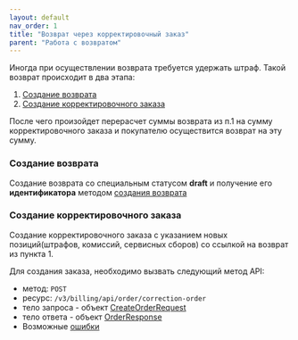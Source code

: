 ```yaml
---
layout: default
nav_order: 1
title: "Возврат через корректировочный заказ"
parent: "Работа с возвратом"
---
```


Иногда при осуществлении возврата требуется удержать штраф. Такой возврат происходит в два этапа:
1) [Создание возврата](#создание-возврата)
2) [Создание корректировочного заказа](#создание-корректировочного-заказа)

После чего произойдет перерасчет суммы возврата из п.1 на сумму корректировочного заказа и покупателю осуществится возврат на эту сумму.

### Создание возврата
Создание возврата со специальным статусом **draft** и получение его **идентификатора** методом [создания возврата](/docs/refund/create/)

### Создание корректировочного заказа
Создание корректировочного заказа с указанием новых позиций(штрафов, комиссий, сервисных сборов) со ссылкой на возврат из пункта 1.

Для создания заказа, необходимо вызвать следующий метод API:
- метод: `POST`
- ресурс: `/v3/billing/api/order/correction-order`
- тело запроса - объект [CreateOrderRequest](/docs/order/create/#createorderrequest)
- тело ответа - объект [OrderResponse](/docs/order/create/#orderresponse)
- Возможные [ошибки](/docs/dictionary/error/)

